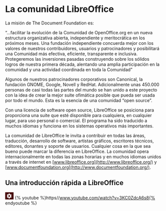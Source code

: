 
# La comunidad LibreOffice

La misión de The Document Foundation es:

“...facilitar la evolución de la Comunidad de OpenOffice.org en un nueva estructura organizativa abierta, independiente y meritocrática en los próximos meses. Una fundación independiente concuerda mejor con los valores de nuestros contribuidores, usuarios y patrocinadores y posibilitará una Comunidad más efectiva, eficiente, transparente e inclusiva. Protegeremos las inversiones pasadas construyendo sobre los sólidos logros de nuestra primera década, alentando una amplia participación en la comunidad y una actividad coordinada en toda la Comunidad”

Algunos de nuestros patrocinadores corporativos son Canonical, la fundación GNOME, Google, Novell y RedHat. Adicionalmente unas 450.000 personas de casi todas las partes del mundo se han unido a este proyecto con la idea de crear la mejor suite ofimática posible que pueda ser usada por todo el mundo. Esta es la esencia de una comunidad “open source”.

Con una licencia de software open source, LibreOffice se posiciona para proporciona una suite que esté disponible para cualquiera, en cualquier lugar, para uso personal o comercial. El programa ha sido traducido a muchos idiomas y funciona en los sistemas operativos más importantes.

La comunidad de LibreOffice le invita a contribuir en todas las áreas, traducción, desarrollo de software, artistas gráficos, escritores técnicos, editores, donantes y soporte de usuarios. Cualquier cosa en la que sea bueno puede marcar la diferencia en LibreOffice. La comunidad opera internacionalmente en todas las zonas horarias y en muchos idiomas unidos a través de internet en [www.libreoffice.org](http://www.libreoffice.org/) y [www.documentfoundation.org](http://www.documentfoundation.org/).

## Una introducción rápida a LibreOffice

![](https://raw.githubusercontent.com/catedu/libreOffice-la-suite-ofimatica-libre/master/img/Seleccion_213.png)
{% youtube %}https//www.youtube.com/watch?v=3KC0ZdcA6s8{% endyoutube %}
